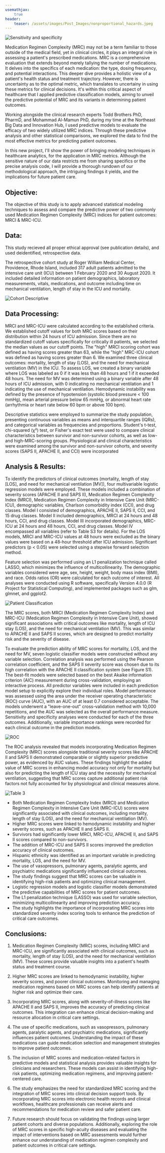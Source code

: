 ```yaml
---
usemathjax:
    true
header: 
    teaser: /assets/images/Post_Images/nonproportional_hazards.jpeg
---
```


![Sensitivity and specificity](/assets/images/Post_Images/MedicationRegimenComplexity/jcm_sensitivity_specificity_mortality.png)

Medication Regimen Complexity (MRC) may not be a term familiar to those outside of the medical field, yet in clinical circles, it plays an integral role in assessing a patient's prescribed medications. MRC is a comprehensive evaluation that extends beyond merely tallying the number of medications. It delves into the specifics of each medication: the type, dosing frequency, and potential interactions. This deeper dive provides a holistic view of a patient's health status and treatment trajectory. However, there is uncertainty as to the optimal metric, which translates to uncertainy in using these metrics for clinical decisions. It's within this critical aspect of healthcare that I applied predictive classification models, aiming to unveil the predictive potential of MRC and its variants in determining patient outcomes.

Working alongside the clinical research experts Todd Brothers PhD, PharmD, and Mohammad Al-Mamun PhD, during my time at the Northeast Big Data and Innovation Hub, I used predictive models to evaluate the efficacy of two widely utilized MRC indices. Through these predictive analysis and other statistical comparisons, we explored the data to find the most effective metrics for predicting patient outcomes.

In this new project, I'll show the power of bringing modeling techniques in healthcare analytics, for the application in MRC metrics. Although the sensitive nature of our data restricts me from sharing specifics or the precise analysis code, I will provide a thorough rundown of our methodological approach, the intriguing findings it yields, and the implications for future patient care.
<object data="/assets/supplementaryfiles/JCM_MRCI_2022.pdf" width="1000" height="1000" type='application/pdf'></object>


## Objective:

The objective of this study is to apply advanced statistical modeling techniques to assess and compare the predictive power of two commonly used Medication Regimen Complexity (MRC) indices for patient outcomes: MRCI & MRC-ICU.


## Data:

This study recieved all proper ethical approval (see publication details), and used deidentified, retrospective data.

The retrospective cohort study at Roger William Medical Center, Providence, Rhode Island, included 317 adult patients admitted to the intensive care unit (ICU) between 1 February 2020 and 30 August 2020. It included detailed information on patient demographics, laboratory measurements, vitals, medications, and outcome including time on mechanical ventilation, length of stay in the ICU and mortality.

![Cohort Descriptive](/assets/images/Post_Images/MedicationRegimenComplexity/jcm_table1.png)

## Data Processing:

MRCI and MRC-ICU were calculated according to the established criteria. We established cutoff values for both MRC scores based on their distribution within 24 hours of ICU admission. Since there are no standardized cutoff values specifically for critically ill patients, we selected the median values as our cutoff points. The "high" MRCI scoring cohort was defined as having scores greater than 63, while the "high" MRC-ICU cohort was defined as having scores greater than 6. We examined three clinical outcomes: mortality, length of stay (LOS), and the need for mechanical ventilation (MV) in the ICU. To assess LOS, we created a binary variable where LOS was labeled as 0 if it was less than 48 hours and 1 if it exceeded 48 hours. The need for MV was determined using a binary variable after 48 hours of ICU admission, with 0 indicating no mechanical ventilation and 1 indicating the use of mechanical ventilation. Hemodynamic instability was defined by the presence of hypotension (systolic blood pressure < 100 mmHg), mean arterial pressure below 65 mmHg, or abnormal heart rate (arrhythmia or heart rate below 60 bpm or above 100 bpm).

Descriptive statistics were employed to summarize the study population, presenting continuous variables as means and interquartile ranges (IQRs), and categorical variables as frequencies and proportions. Student's t-test, chi-squared (χ²) test, or Fisher's exact test were used to compare clinical characteristics between survivor and non-survivor cohorts, as well as low- and high-MRC-scoring groups. Physiological and clinical characteristics were examined among the survivor and non-survivor cohorts, and severity scores (SAPS II, APACHE II, and CCI) were incorporated

## Analysis & Results:

To identify the predictors of clinical outcomes (mortality, length of stay [LOS], and need for mechanical ventilation [MV]), four multivariable logistic regression models were employed. These models included a combination of severity scores (APACHE II and SAPS II), Medication Regimen Complexity Index (MRCI), Medication Regimen Complexity in Intensive Care Unit (MRC-ICU), demographic variables, Charlson comorbidity index (CCI), and drug classes. Model I consisted of demographics, APACHE II, SAPS II, CCI, and 15 drug classes. Model II included demographics, MRCI at 24 hours and 48 hours, CCI, and drug classes. Model III incorporated demographics, MRC-ICU at 24 hours and 48 hours, CCI, and drug classes. Model IV encompassed all variables (refer to Table S3 for details). For the LOS models, MRCI and MRC-ICU values at 48 hours were excluded as the binary values were based on a 48-hour threshold after ICU admission. Significant predictors (p < 0.05) were selected using a stepwise forward selection method. 

Feature selection was performed using an L1 penalization technique called LASSO, which minimizes the influence of multicollinearity. The demographic variables considered were age, sex, height, weight, body mass index (BMI), and race. Odds ratios (OR) were calculated for each outcome of interest. All analyses were conducted using R software, specifically Version 4.0.0 (R Project for Statistical Computing), and implemented packages such as glm, glmnet, and ggplot2.

![Patient Classification](/assets/images/Post_Images/MedicationRegimenComplexity/jcm_violinplot.png)

The MRC scores, both MRCI (Medication Regimen Complexity Index) and MRC-ICU (Medication Regimen Complexity in Intensive Care Unit), showed significant associations with critical outcomes like mortality, length of ICU stay (LOS), and the need for mechanical ventilation (MV). This was similar to APACHE II and SAPS II scores, which are designed to predict mortality risk and the severity of disease.

To evaluate the prediction ability of MRC scores for mortality, LOS, and the need for MV, seven logistic classifier models were constructed without any variable selection. Correlation analysis was performed using the Pearson correlation coefficient, and the SAPS II severity score was chosen due to its high correlation with the APACHE II classification system (see Figure S1). The best-fit models were selected based on the best Akaike information criterion (AIC) measurement during cross-validation, employing an interactive process. All predictor variables were included in each prediction model setup to explicitly explore their individual roles. Model performance was assessed using the area under the receiver operating characteristic (ROC) curve (AUC), with an AUC of at least 0.7 considered acceptable. The models underwent a "leave-one-out" cross-validation method with 10,000 repetitions, and the AUC was selected as the overall performance measure. Sensitivity and specificity analyses were conducted for each of the three outcomes. Additionally, variable importance rankings were recorded for each clinical outcome in the prediction models.

![ROC](/assets/images/Post_Images/MedicationRegimenComplexity/jcm_sensitivity_specificity.png)


The ROC analysis revealed that models incorporating Medication Regimen Complexity (MRC) scores alongside traditional severity scores like APACHE II and SAPS II demonstrated comparable or slightly superior predictive power, as evidenced by AUC values. These findings highlight the added value of MRC scores in enhancing model accuracy not only for mortality but also for predicting the length of ICU stay and the necessity for mechanical ventilation, suggesting that MRC scores capture additional patient risk factors not fully accounted for by physiological and clinical measures alone.

![Table 3](/assets/images/Post_Images/MedicationRegimenComplexity/jcm_table3.png)

* Both Medication Regimen Complexity Index (MRCI) and Medication Regimen Complexity in Intensive Care Unit (MRC-ICU) scores were significantly associated with clinical outcomes, including mortality, length of stay (LOS), and the need for mechanical ventilation (MV).
* Higher MRC scores were linked to hemodynamic instability and higher severity scores, such as APACHE II and SAPS II.
* Survivors had significantly lower MRCI, MRC-ICU, APACHE II, and SAPS II scores compared to non-survivors.
* The addition of MRC-ICU and SAPS II scores improved the prediction accuracy of clinical outcomes.
* Hispanic ethnicity was identified as an important variable in predicting mortality, LOS, and the need for MV.
* The use of vasopressors, pulmonary agents, paralytic agents, and psychiatric medications significantly influenced clinical outcomes.
* The study findings suggest that MRC scores can be valuable in identifying high-risk patients and optimizing clinical management.
* Logistic regression models and logistic classifier models demonstrated the predictive capabilities of MRC scores for patient outcomes.
* The L1 penalization technique (LASSO) was used for variable selection, minimizing multicollinearity and improving prediction accuracy.
* The study highlights the importance of incorporating MRC scores into standardized severity index scoring tools to enhance the prediction of critical care outcomes.

## Conclusions:

1. Medication Regimen Complexity (MRC) scores, including MRCI and MRC-ICU, are significantly associated with clinical outcomes, such as mortality, length of stay (LOS), and the need for mechanical ventilation (MV). These scores provide valuable insights into a patient's health status and treatment course.

2. Higher MRC scores are linked to hemodynamic instability, higher severity scores, and poorer clinical outcomes. Monitoring and managing medication regimens based on MRC scores can help identify patients at higher risk and optimize their care.

3. Incorporating MRC scores, along with severity-of-illness scores like APACHE II and SAPS II, improves the accuracy of predicting clinical outcomes. This integration can enhance clinical decision-making and resource allocation in critical care settings.

4. The use of specific medications, such as vasopressors, pulmonary agents, paralytic agents, and psychiatric medications, significantly influences patient outcomes. Understanding the impact of these medications can guide medication selection and management strategies to improve patient outcomes.

5. The inclusion of MRC scores and medication-related factors in predictive models and statistical analysis provides valuable insights for clinicians and researchers. These models can assist in identifying high-risk patients, optimizing medication regimens, and improving patient-centered care.

6. The study emphasizes the need for standardized MRC scoring and the integration of MRC scores into clinical decision support tools. By incorporating MRC scores into electronic health records and clinical workflows, healthcare professionals can receive alerts and recommendations for medication review and safer patient care.

7. Future research should focus on validating the findings using larger patient cohorts and diverse populations. Additionally, exploring the role of MRC scores in specific high-acuity diseases and evaluating the impact of interventions based on MRC assessments would further enhance our understanding of medication regimen complexity and patient outcomes in critical care settings.